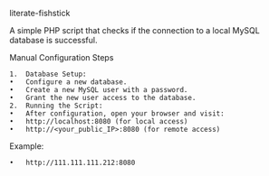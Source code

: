 literate-fishstick

A simple PHP script that checks if the connection to a local MySQL database is successful.

Manual Configuration Steps

	1.	Database Setup:
	•	Configure a new database.
	•	Create a new MySQL user with a password.
	•	Grant the new user access to the database.
	2.	Running the Script:
	•	After configuration, open your browser and visit:
	•	http://localhost:8080 (for local access)
	•	http://<your_public_IP>:8080 (for remote access)

Example:

	•	http://111.111.111.212:8080

